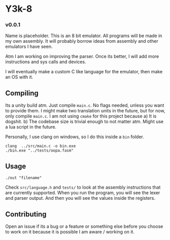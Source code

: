 # Y3k-8 
### v0.0.1

Name is placeholder. This is an 8 bit emulator. All programs will be made in my own assembly. It will probably borrow ideas from assembly and other emulators I have seen. 

Atm I am working on improving the parser. Once its better, I will add more instructions and sys calls and devices.

I will eventually make a custom C like language for the emulator, then make an OS with it.

## Compiling

Its a unity build atm. Just compile `main.c`. No flags needed, unless you want to provide them. I might make two translation units in the future, but for now, only compile `main.c`. I am not using `cmake` for
this project because a) It is dogshit. b) The codebase size is trivial enough to not matter atm. Might use a lua script in the future.

Personally, I use clang on windows, so I do this inside a `bin` folder.

```
clang  ../src/main.c -o bin.exe
./bin.exe "../tests/oopa.fasm"
```

## Usage

`./out "filename"`

Check `src/language.h` and `tests/` to look at the assembly instructions that are currently supported.
When you run the program, you will see the lexer and parser output. And then you will see the
values inside the registers.

## Contributing

Open an issue if its a bug or a feature or something else before you choose to work on it because it is possible I am aware / working on it.